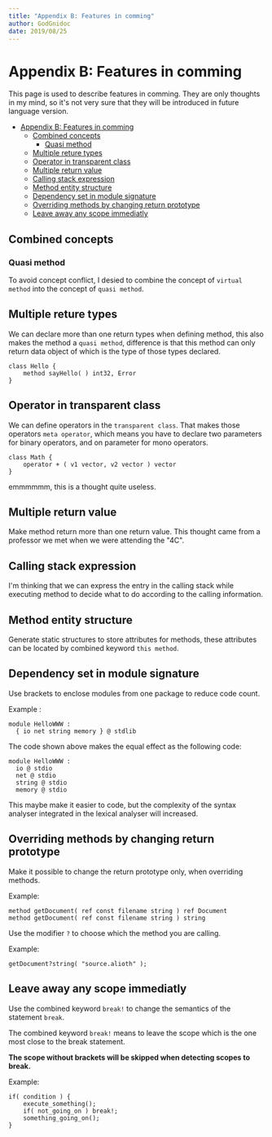 ```yaml
---
title: "Appendix B: Features in comming"
author: GodGnidoc
date: 2019/08/25
---
```


# Appendix B: Features in comming

This page is used to describe features in comming. They are only thoughts in my mind, so it's not very sure that they will be introduced in future language version.

- [Appendix B: Features in comming](#appendix-b-features-in-comming)
  - [Combined concepts](#combined-concepts)
    - [Quasi method](#quasi-method)
  - [Multiple reture types](#multiple-reture-types)
  - [Operator in transparent class](#operator-in-transparent-class)
  - [Multiple return value](#multiple-return-value)
  - [Calling stack expression](#calling-stack-expression)
  - [Method entity structure](#method-entity-structure)
  - [Dependency set in module signature](#dependency-set-in-module-signature)
  - [Overriding methods by changing return prototype](#overriding-methods-by-changing-return-prototype)
  - [Leave away any scope immediatly](#leave-away-any-scope-immediatly)

## Combined concepts

### Quasi method

To avoid concept conflict, I desied to combine the concept of `virtual method` into the concept of `quasi method`.

## Multiple reture types

We can declare more than one return types when defining method, this also makes the method a `quasi method`, difference is that this method can only return data object of which is the type of those types declared.

~~~
class Hello {
    method sayHello( ) int32, Error
}
~~~

## Operator in transparent class

We can define operators in the `transparent class`. That makes those operators `meta operator`, which means you have to declare two parameters for binary operators, and on parameter for mono operators.

~~~
class Math {
    operator + ( v1 vector, v2 vector ) vector
}
~~~

emmmmmm, this is a thought quite useless.

## Multiple return value

Make method return more than one return value. This thought came from a professor we met when we were attending the "4C".

## Calling stack expression

I'm thinking that we can express the entry in the calling stack while executing method to decide what to do according to the calling information.

## Method entity structure

Generate static structures to store attributes for methods, these attributes can be located by combined keyword `this method`.

## Dependency set in module signature

Use brackets to enclose modules from one package to reduce code count.

Example :

~~~
module HelloWWW :
  { io net string memory } @ stdlib
~~~

The code shown above makes the equal effect as the following code:

~~~
module HelloWWW :
  io @ stdio
  net @ stdio
  string @ stdio
  memory @ stdio
~~~

This maybe make it easier to code, but the complexity of the syntax analyser integrated in the lexical analyser will increased.

## Overriding methods by changing return prototype

Make it possible to change the return prototype only, when overriding methods.

Example:

~~~
method getDocument( ref const filename string ) ref Document
method getDocument( ref const filename string ) string
~~~

Use the modifier `?` to choose which the method you are calling.

Example:

~~~
getDocument?string( "source.alioth" );
~~~

## Leave away any scope immediatly

Use the combined keyword `break!` to change the semantics of the statement `break`.

The combined keyword `break!` means to leave the scope which is the one most close to the break statement.

**The scope without brackets will be skipped when detecting scopes to break.**

Example:

~~~
if( condition ) {
    execute_something();
    if( not_going_on ) break!;
    something_going_on();
}
~~~